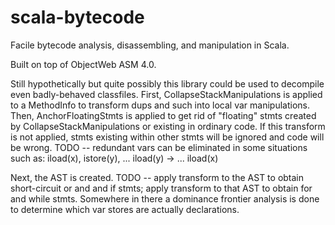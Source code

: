 scala-bytecode
==============

Facile bytecode analysis, disassembling, and manipulation in Scala.

Built on top of ObjectWeb ASM 4.0.

Still hypothetically but quite possibly this library could be used to decompile even badly-behaved classfiles.
First, CollapseStackManipulations is applied to a MethodInfo to transform dups and such into local var manipulations.
Then, AnchorFloatingStmts is applied to get rid of "floating" stmts created by CollapseStackManipulations or existing in
ordinary code. If this transform is not applied, stmts existing within other stmts will be ignored and code will be wrong.
TODO -- redundant vars can be eliminated in some situations such as: iload(x), istore(y), ... iload(y) -> ... iload(x)

Next, the AST is created. TODO -- apply transform to the AST to obtain short-circuit or and and if stmts;
apply transform to that AST to obtain for and while stmts. Somewhere in there a dominance frontier analysis is done
to determine which var stores are actually declarations.
